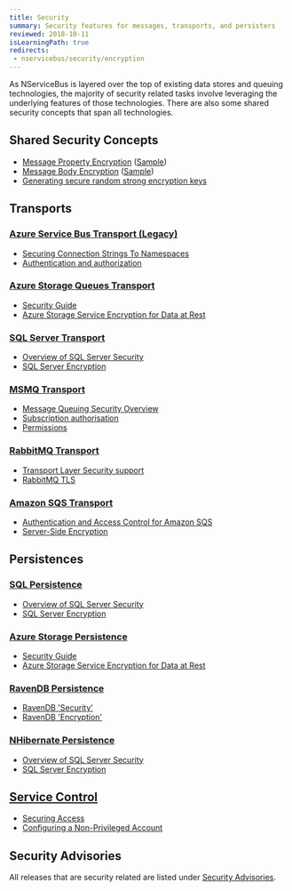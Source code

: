 ```yaml
---
title: Security
summary: Security features for messages, transports, and persisters
reviewed: 2018-10-11
isLearningPath: true
redirects:
 - nservicebus/security/encryption
---
```


As NServiceBus is layered over the top of existing data stores and queuing technologies, the majority of security related tasks involve leveraging the underlying features of those technologies. There are also some shared security concepts that span all technologies.


## Shared Security Concepts

 * [Message Property Encryption](/nservicebus/security/property-encryption.md) ([Sample](/samples/encryption/basic-encryption/))
 * [Message Body Encryption](/nservicebus/security/body-encryption.md) ([Sample](/samples/encryption/message-body-encryption/))
 * [Generating secure random strong encryption keys](/nservicebus/security/generating-encryption-keys.md)

## Transports


### [Azure Service Bus Transport (Legacy)](/transports/azure-service-bus/)

 * [Securing Connection Strings To Namespaces](/transports/azure-service-bus/legacy/securing-connection-strings.md)
 * [Authentication and authorization](https://docs.microsoft.com/en-us/azure/service-bus-messaging/service-bus-authentication-and-authorization)


### [Azure Storage Queues Transport](/transports/azure-storage-queues/)

 * [Security Guide](https://docs.microsoft.com/en-us/azure/storage/storage-security-guide)
 * [Azure Storage Service Encryption for Data at Rest](https://docs.microsoft.com/en-us/azure/storage/storage-service-encryption)


### [SQL Server Transport](/transports/sql/)

 * [Overview of SQL Server Security](https://docs.microsoft.com/en-us/dotnet/framework/data/adonet/sql/overview-of-sql-server-security)
 * [SQL Server Encryption](https://docs.microsoft.com/en-us/sql/relational-databases/security/encryption/sql-server-encryption)


### [MSMQ Transport](/transports/msmq/)

 * [Message Queuing Security Overview](https://technet.microsoft.com/en-us/library/cc771268.aspx)
 * [Subscription authorisation](/transports/msmq/subscription-authorisation.md)
 * [Permissions](/transports/msmq/#permissions)


### [RabbitMQ Transport](/transports/rabbitmq/)

 * [Transport Layer Security support](/transports/rabbitmq/connection-settings.md#transport-layer-security-support)
 * [RabbitMQ TLS](https://www.rabbitmq.com/ssl.html)


### [Amazon SQS Transport](/transports/sqs/)

 * [Authentication and Access Control for Amazon SQS](https://docs.aws.amazon.com/AWSSimpleQueueService/latest/SQSDeveloperGuide/sqs-authentication-and-access-control.html)
 * [Server-Side Encryption](https://docs.aws.amazon.com/AWSSimpleQueueService/latest/SQSDeveloperGuide/sqs-server-side-encryption.html)


## Persistences


### [SQL Persistence](/persistence/sql/)

 * [Overview of SQL Server Security](https://docs.microsoft.com/en-us/dotnet/framework/data/adonet/sql/overview-of-sql-server-security)
 * [SQL Server Encryption](https://docs.microsoft.com/en-us/sql/relational-databases/security/encryption/sql-server-encryption)


### [Azure Storage Persistence](/persistence/azure-storage/)

 * [Security Guide](https://docs.microsoft.com/en-us/azure/storage/storage-security-guide)
 * [Azure Storage Service Encryption for Data at Rest](https://docs.microsoft.com/en-us/azure/storage/storage-service-encryption)


### [RavenDB Persistence](/persistence/ravendb/)

 * [RavenDB 'Security'](https://ravendb.net/docs/search/latest/csharp?searchTerm=security)
 * [RavenDB 'Encryption'](https://ravendb.net/docs/search/latest/csharp?searchTerm=encryption)


### [NHibernate Persistence](/persistence/nhibernate/)

 * [Overview of SQL Server Security](https://docs.microsoft.com/en-us/dotnet/framework/data/adonet/sql/overview-of-sql-server-security)
 * [SQL Server Encryption](https://docs.microsoft.com/en-us/sql/relational-databases/security/encryption/sql-server-encryption)


## [Service Control](/servicecontrol/)

 * [Securing Access](/servicecontrol/securing-servicecontrol.md)
 * [Configuring a Non-Privileged Account](/servicecontrol/configure-non-privileged-service-account.md)


## Security Advisories

All releases that are security related are listed under [Security Advisories](/security-advisories/).